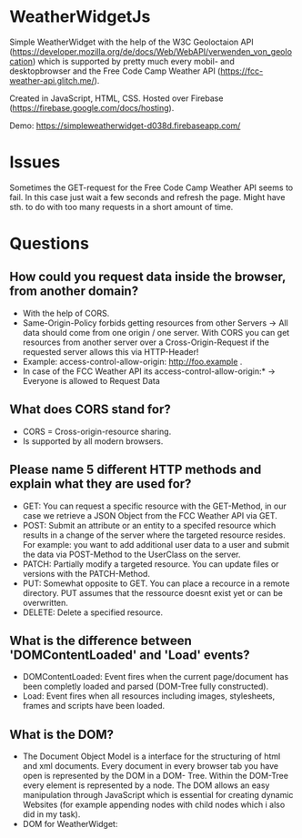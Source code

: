 # WeatherWidgetJs

Simple WeatherWidget with the help of the W3C Geoloctaion API (https://developer.mozilla.org/de/docs/Web/WebAPI/verwenden_von_geolocation) which is supported by pretty much every mobil- and desktopbrowser and the Free Code Camp Weather API (https://fcc-weather-api.glitch.me/).

Created in JavaScript, HTML, CSS. 
Hosted over Firebase (https://firebase.google.com/docs/hosting).

Demo: https://simpleweatherwidget-d038d.firebaseapp.com/

# Issues

Sometimes the GET-request for the Free Code Camp Weather API seems to fail. In this case just wait a few seconds and refresh the page. Might have sth. to do with too many requests in a short amount of time. 


# Questions

## How could you request data inside the browser, from another domain?
- With the help of CORS.
- Same-Origin-Policy forbids getting resources from other Servers -> All data should come from one origin / one server. With CORS you can get resources from another server over a Cross-Origin-Request if the requested server allows this via HTTP-Header!
- Example: access-control-allow-origin: http://foo.example .
- In case of the FCC Weather API its access-control-allow-origin:* -> Everyone is allowed to Request Data  

## What does CORS stand for?
- CORS = Cross-origin-resource sharing.
- Is supported by all modern browsers. 

## Please name 5 different HTTP methods and explain what they are used for?
- GET: You can request a specific resource with the GET-Method, in our case we retrieve a JSON Object from the FCC Weather API via GET.
- POST: Submit an attribute or an entity to a specifed resource which results in a change of the server where the targeted resource resides. For example: you want to add additional user data to a user and submit the data via POST-Method to the UserClass on the server. 
- PATCH: Partially modify a targeted resource. You can update files or versions with the PATCH-Method.
- PUT: Somewhat opposite to GET. You can place a recource in a remote directory. PUT assumes that the ressource doesnt exist yet or can be overwritten. 
- DELETE: Delete a specified resource. 

## What is the difference between 'DOMContentLoaded' and 'Load' events?
- DOMContentLoaded: Event fires when the current page/document has been completly loaded and parsed (DOM-Tree fully constructed).
- Load: Event fires when all resources including images, stylesheets, frames and scripts have been loaded.

## What is the DOM?
- The Document Object Model is a interface for the structuring of html and xml documents. Every document in every browser tab you have open is represented by the DOM in a DOM-   Tree. Within the DOM-Tree every element is represented by a node. The DOM allows an easy manipulation through JavaScript which is essential for creating dynamic Websites (for example appending nodes with child nodes which i also did in my task). 
- DOM for WeatherWidget: 
  
